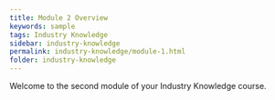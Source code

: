 ```yaml
---
title: Module 2 Overview
keywords: sample
tags: Industry Knowledge
sidebar: industry-knowledge
permalink: industry-knowledge/module-1.html
folder: industry-knowledge
---
```


Welcome to the second module of your Industry Knowledge course.

